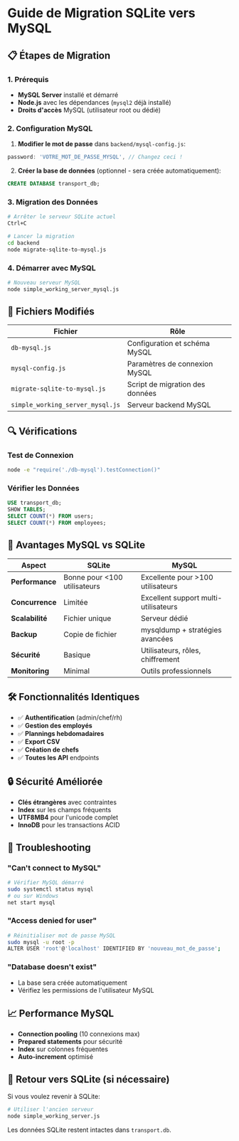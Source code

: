 # Guide de Migration SQLite vers MySQL

## 📋 Étapes de Migration

### 1. Prérequis
- **MySQL Server** installé et démarré
- **Node.js** avec les dépendances (`mysql2` déjà installé)
- **Droits d'accès** MySQL (utilisateur root ou dédié)

### 2. Configuration MySQL

1. **Modifier le mot de passe** dans `backend/mysql-config.js`:
```javascript
password: 'VOTRE_MOT_DE_PASSE_MYSQL', // Changez ceci !
```

2. **Créer la base de données** (optionnel - sera créée automatiquement):
```sql
CREATE DATABASE transport_db;
```

### 3. Migration des Données

```bash
# Arrêter le serveur SQLite actuel
Ctrl+C

# Lancer la migration
cd backend
node migrate-sqlite-to-mysql.js
```

### 4. Démarrer avec MySQL

```bash
# Nouveau serveur MySQL
node simple_working_server_mysql.js
```

## 🔧 Fichiers Modifiés

| Fichier | Rôle |
|---------|------|
| `db-mysql.js` | Configuration et schéma MySQL |
| `mysql-config.js` | Paramètres de connexion MySQL |
| `migrate-sqlite-to-mysql.js` | Script de migration des données |
| `simple_working_server_mysql.js` | Serveur backend MySQL |

## 🔍 Vérifications

### Test de Connexion
```bash
node -e "require('./db-mysql').testConnection()"
```

### Vérifier les Données
```sql
USE transport_db;
SHOW TABLES;
SELECT COUNT(*) FROM users;
SELECT COUNT(*) FROM employees;
```

## 🚀 Avantages MySQL vs SQLite

| Aspect | SQLite | MySQL |
|--------|--------|-------|
| **Performance** | Bonne pour <100 utilisateurs | Excellente pour >100 utilisateurs |
| **Concurrence** | Limitée | Excellent support multi-utilisateurs |
| **Scalabilité** | Fichier unique | Serveur dédié |
| **Backup** | Copie de fichier | mysqldump + stratégies avancées |
| **Sécurité** | Basique | Utilisateurs, rôles, chiffrement |
| **Monitoring** | Minimal | Outils professionnels |

## 🛠️ Fonctionnalités Identiques

- ✅ **Authentification** (admin/chef/rh)
- ✅ **Gestion des employés**
- ✅ **Plannings hebdomadaires**
- ✅ **Export CSV**
- ✅ **Création de chefs**
- ✅ **Toutes les API** endpoints

## 🔒 Sécurité Améliorée

- **Clés étrangères** avec contraintes
- **Index** sur les champs fréquents
- **UTF8MB4** pour l'unicode complet
- **InnoDB** pour les transactions ACID

## 🚨 Troubleshooting

### "Can't connect to MySQL"
```bash
# Vérifier MySQL démarré
sudo systemctl status mysql
# ou sur Windows
net start mysql
```

### "Access denied for user"
```bash
# Réinitialiser mot de passe MySQL
sudo mysql -u root -p
ALTER USER 'root'@'localhost' IDENTIFIED BY 'nouveau_mot_de_passe';
```

### "Database doesn't exist"
- La base sera créée automatiquement
- Vérifiez les permissions de l'utilisateur MySQL

## 📈 Performance MySQL

- **Connection pooling** (10 connexions max)
- **Prepared statements** pour sécurité
- **Index** sur colonnes fréquentes
- **Auto-increment** optimisé

## 🔄 Retour vers SQLite (si nécessaire)

Si vous voulez revenir à SQLite:
```bash
# Utiliser l'ancien serveur
node simple_working_server.js
```

Les données SQLite restent intactes dans `transport.db`.